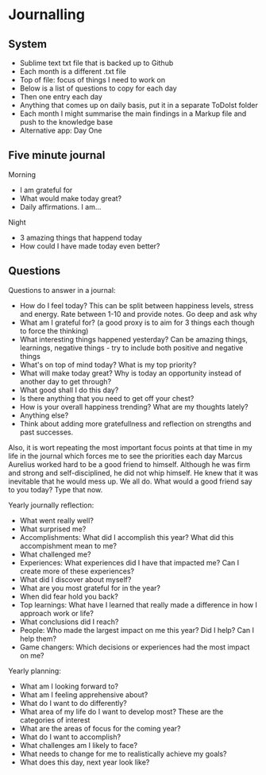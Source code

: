 # Journalling
## System
- Sublime text txt file that is backed up to Github 
- Each month is a different .txt file 
- Top of file: focus of things I need to work on 
- Below is a list of questions to copy for each day 
- Then one entry each day 
- Anything that comes up on daily basis, put it in a separate ToDoIst folder
- Each month I might summarise the main findings in a Markup file and push to the knowledge base
- Alternative app: Day One 

## Five minute journal 
Morning 
- I am grateful for
- What would make today great? 
- Daily affirmations. I am... 

Night
- 3 amazing things that happend today 
- How could I have made today even better?

## Questions
Questions to answer in a journal: 
- How do I feel today? This can be split between happiness levels, stress and energy. Rate between 1-10 and provide notes. Go deep and ask why 
- What am I grateful for? (a good proxy is to aim for 3 things each though to force the thinking)
- What interesting things happened yesterday? Can be amazing things, learnings, negative things - try to include both positive and negative things
- What's on top of mind today? What is my top priority?
- What will make today great? Why is today an opportunity instead of another day to get through?
- What good shall I do this day?
- Is there anything that you need to get off your chest? 
- How is your overall happiness trending? What are my thoughts lately? 
- Anything else? 
- Think about adding more gratefullness and reflection on strengths and past successes. 

Also, it is wort repeating the most important focus points at that time in my life in the journal which forces me to see the priorities each day 
Marcus Aurelius worked hard to be a good friend to himself. Although he was firm and strong and self-disciplined, he did not whip himself. He knew that it was inevitable that he would mess up. We all do. What would a good friend say to you today? Type that now.

Yearly journally reflection: 
- What went really well?
- What surprised me?
- Accomplishments: What did I accomplish this year? What did this accompishment mean to me?
- What challenged me?
- Experiences: What experiences did I have that impacted me? Can I create more of these experiences?
- What did I discover about myself?
- What are you most grateful for in the year?
- When did fear hold you back?
- Top learnings: What have I learned that really made a difference in how I approach work or life? 
- What conclusions did I reach?
- People: Who made the largest impact on me this year? Did I help? Can I help them?
- Game changers: Which decisions or experiences had the most impact on me?

Yearly planning: 
- What am I looking forward to?
- What am I feeling apprehensive about?
- What do I want to do differently?
- What area of my life do I want to develop most? These are the categories of interest
- What are the areas of focus for the coming year?
- What do I want to accomplish?
- What challenges am I likely to face?
- What needs to change for me to realistically achieve my goals?
- What does this day, next year look like? 